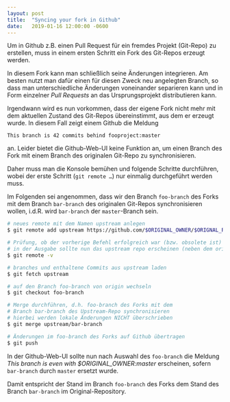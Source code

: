 ```yaml
---
layout: post
title:  "Syncing your fork in Github"
date:   2019-01-16 12:00:00 -0600
---
```


Um in Github z.B. einen Pull Request für ein fremdes Projekt (Git-Repo) zu erstellen,
muss in einem ersten Schritt ein Fork des Git-Repos erzeugt werden.

In diesem Fork kann man schließlich seine Änderungen integrieren. Am besten nutzt man
dafür einen für diesen Zweck neu angelegten Branch, so dass man unterschiedliche Änderungen 
voneinander separieren kann und in Form einzelner *Pull Requests* an das Ursprungsprojekt 
distributieren kann.

Irgendwann wird es nun vorkommen, dass der eigene Fork nicht mehr mit dem aktuellen
Zustand des Git-Repos übereinstimmt, aus dem er erzeugt wurde. In diesem Fall zeigt einem
Github die Meldung

```
This branch is 42 commits behind fooproject:master
```

an. Leider bietet die Github-Web-UI keine Funktion an, um einen Branch des Fork mit
einem Branch des originalen Git-Repo zu synchronisieren.

Daher muss man die Konsole bemühen und folgende Schritte durchführen, wobei der erste
Schritt (`git remote …`) nur einmalig durchgeführt werden muss.

Im Folgenden sei angenommen, dass wir den Branch `foo-branch` des Forks mit dem
Branch `bar-branch` des originalen Git-Repos synchronisieren wollen, i.d.R. wird
`bar-branch` der `master`-Branch sein.

```bash
# neues remote mit dem Namen upstream anlegen
$ git remote add upstream https://github.com/$ORIGINAL_OWNER/$ORIGNAL_REPO.git

# Prüfung, ob der vorherige Befehl erfolgreich war (bzw. obsolete ist)
# in der Ausgabe sollte nun das upstream repo erscheinen (neben dem origin repo)
$ git remote -v

# branches und enthaltene Commits aus upstream laden
$ git fetch upstream

# auf den Branch foo-branch von origin wechseln
$ git checkout foo-branch

# Merge durchführen, d.h. foo-branch des Forks mit dem 
# Branch bar-branch des Upstream-Repo synchronisieren
# hierbei werden lokale Änderungen NICHT überschrieben
$ git merge upstream/bar-branch

# Änderungen im foo-branch des Forks auf Github übertragen
$ git push
```

In der Github-Web-UI sollte nun nach Auswahl des `foo-branch` 
die Meldung *This branch is even with $ORIGINAL_OWNER:master* erscheinen, sofern
`bar-branch` durch `master` ersetzt wurde.

Damit entspricht der Stand im Branch `foo-branch` des Forks dem Stand
des Branch `bar-branch` im Original-Repository.
